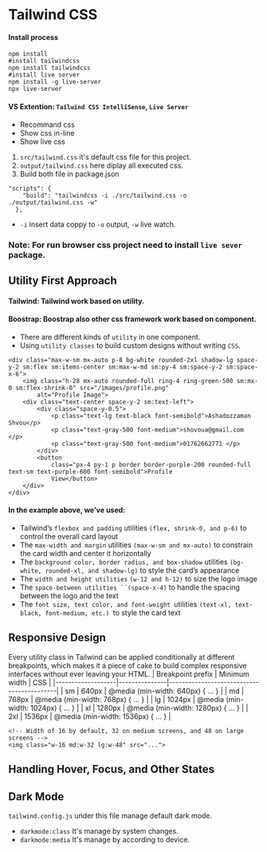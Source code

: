 # Tailwind CSS
#### Install process
```
npm install
#install tailwindcss
npm install tailwindcss
#install live server
npm install -g live-server
npx live-server

```
#### VS Extention: `Tailwind CSS IntelliSense`, `Live Server`
- Recommand css
- Show css in-line
- Show live css

1. `src/tailwind.css` it's default css file for this project.
2. `output/tailwind.css` here diplay all executed css.
3. Build both file in package.json

```
"scripts": {
    "build": "tailwindcss -i ./src/tailwind.css -o ./output/tailwind.css -w"
  },
```
- `-i` insert data coppy to `-o` output, `-w` live watch.

### Note: For run browser css project need to install `live sever` package.

## Utility First Approach

#### Tailwind: Tailwind work based on utility.
#### Boostrap: Boostrap also other css framework work based on component.

- There are different kinds of `utility` in one component.
- Using `utility classes` to build custom designs without writing `CSS`.
````
<div class="max-w-sm mx-auto p-8 bg-white rounded-2xl shadow-lg space-y-2 sm:flex sm:items-center sm:max-w-md sm:py-4 sm:space-y-2 sm:space-x-6">
    <img class="h-28 mx-auto rounded-full ring-4 ring-green-500 sm:mx-0 sm:flex-shrink-0" src="/images/profile.png"
        alt="Profile Image">
    <div class="text-center space-y-2 sm:text-left">
        <div class="space-y-0.5">
            <p class="text-lg text-black font-semibold">Ashadozzaman Shvou</p>
            <p class="text-gray-500 font-medium">shovoua@gmail.com </p>
            <p class="text-gray-500 font-medium">01762662771 </p>
        </div>
        <button
            class="px-4 py-1 p border border-purple-200 rounded-full text-sm text-purple-600 font-semibold">Profile
            View</button>
    </div>
</div>

````
#### In the example above, we’ve used:

- Tailwind’s `flexbox and padding` utilities `(flex, shrink-0, and p-6)` to control the overall card layout
- The `max-width and margin` utilities `(max-w-sm and mx-auto)` to constrain the card width and center it horizontally
- The `background color, border radius, and box-shadow` utilities `(bg-white, rounded-xl, and shadow-lg)` to style the card’s appearance
- The `width and height utilities` `(w-12 and h-12)` to size the logo image
- The `space-between utilities ``(space-x-4)` to handle the spacing between the logo and the text
- The `font size, text color, and font-weight `utilities `(text-xl, text-black, font-medium, etc.) `to style the card text

## Responsive Design
Every utility class in Tailwind can be applied conditionally at different breakpoints, which makes it a piece of cake to build complex responsive interfaces without ever leaving your HTML.
| Breakpoint prefix | Minimum width | CSS                                       |
|-------------------|---------------|-------------------------------------------|
| sm                | 640px         | @media (min-width: 640px) { ... }         |
| md                | 768px         | @media (min-width: 768px) { ... }         |
| lg                | 1024px        | @media (min-width: 1024px) { ... }        |
| xl                | 1280px        | @media (min-width: 1280px) { ... }        |
| 2xl               | 1536px        | @media (min-width: 1536px) { ... }        |

``````
<!-- Width of 16 by default, 32 on medium screens, and 48 on large screens -->
<img class="w-16 md:w-32 lg:w-48" src="...">
``````

## Handling Hover, Focus, and Other States

## Dark Mode
`tailwind.config.js` under this file manage default dark mode.
- `darkmode:class` It's manage by system changes.
- `darkmode:media` It's manage by according to device.
